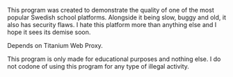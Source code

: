 This program was created to demonstrate the quality of one of the most popular Swedish school platforms. Alongside it being slow, buggy and old, it also has security flaws. I hate this platform more than anything else and I hope it sees its demise soon.

Depends on Titanium Web Proxy.

This program is only made for educational purposes and nothing else. I do not codone of using this program for any type of illegal activity.